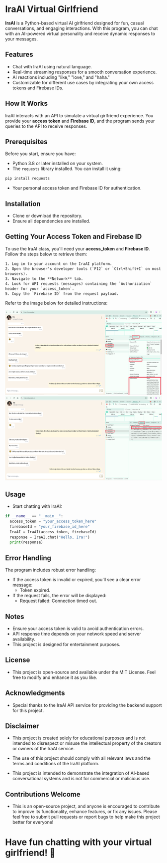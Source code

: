 # IraAI Virtual Girlfriend
**IraAI** is a Python-based virtual AI girlfriend designed for fun, casual conversations, and engaging interactions. With this program, you can chat with an AI-powered virtual personality and receive dynamic responses to your messages.

## Features
- Chat with IraAI using natural language.
- Real-time streaming responses for a smooth conversation experience.
- AI reactions including "like," "love," and "haha."
- Customizable for different use cases by integrating your own access tokens and Firebase IDs.

## How It Works
IraAI interacts with an API to simulate a virtual girlfriend experience. You provide your **access token** and **Firebase ID**, and the program sends your queries to the API to receive responses.

## Prerequisites
Before you start, ensure you have:
- Python 3.8 or later installed on your system.
- The `requests` library installed. You can install it using:
```bash
pip install requests
```
- Your personal access token and Firebase ID for authentication.

## Installation
- Clone or download the repository.
- Ensure all dependencies are installed.

## Getting Your Access Token and Firebase ID

To use the IraAI class, you'll need your **access_token** and **Firebase ID**. Follow the steps below to retrieve them:
```
1. Log in to your account on the IraAI platform.
2. Open the browser's developer tools (`F12` or `Ctrl+Shift+I` on most browsers).
3. Navigate to the **Network** tab.
4. Look for API requests (messages) containing the `Authorization` header for your `access_token`.
5. Copy the `Firebase ID` from the request payload.
```

Refer to the image below for detailed instructions:

![How to Get Access Token](access_token.png)
![How to Get Firebase ID](Firebase_ID.png)

## Usage
- Start chatting with IraAI:

```python
if __name__ == "__main__":
  access_token = "your_access_token_here"
  firebaseId = "your_firebase_id_here"
  IraAI = IraAI(access_token, firebaseId)
  response = IraAI.chat("Hello, Ira!")
  print(response)
```

## Error Handling
The program includes robust error handling:

- If the access token is invalid or expired, you'll see a clear error message:
  - Token expired.
- If the request fails, the error will be displayed:
  - Request failed: Connection timed out.

## Notes
- Ensure your access token is valid to avoid authentication errors.
- API response time depends on your network speed and server availability.
- This project is designed for entertainment purposes.

## License
- This project is open-source and available under the MIT License. Feel free to modify and enhance it as you like.

## Acknowledgments
- Special thanks to the IraAI API service for providing the backend support for this project.

## Disclaimer
- This project is created solely for educational purposes and is not intended to disrespect or misuse the intellectual property of the creators or owners of the IraAI service.

- The use of this project should comply with all relevant laws and the terms and conditions of the IraAI platform.

- This project is intended to demonstrate the integration of AI-based conversational systems and is not for commercial or malicious use.

## Contributions Welcome
- This is an open-source project, and anyone is encouraged to contribute to improve its functionality, enhance features, or fix any issues. Please feel free to submit pull requests or report bugs to help make this project better for everyone!

# Have fun chatting with your virtual girlfriend! 💖
